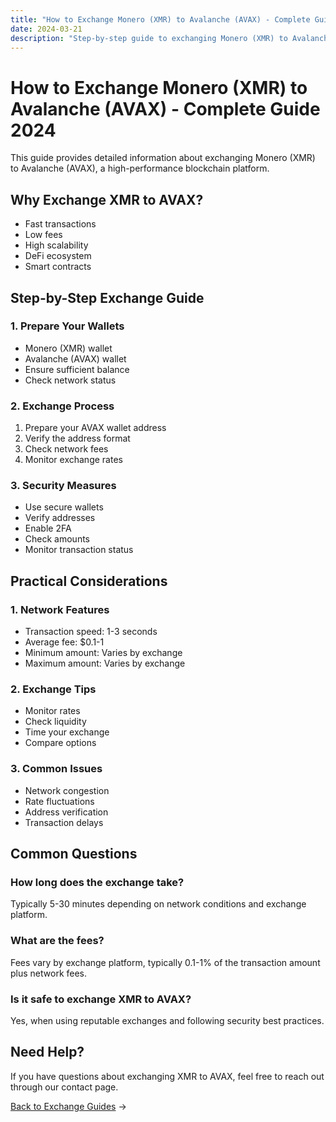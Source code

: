 ```yaml
---
title: "How to Exchange Monero (XMR) to Avalanche (AVAX) - Complete Guide 2024"
date: 2024-03-21
description: "Step-by-step guide to exchanging Monero (XMR) to Avalanche (AVAX). Learn about exchange methods, security measures, and best practices."
---
```


# How to Exchange Monero (XMR) to Avalanche (AVAX) - Complete Guide 2024

This guide provides detailed information about exchanging Monero (XMR) to Avalanche (AVAX), a high-performance blockchain platform.

## Why Exchange XMR to AVAX?

-   Fast transactions
-   Low fees
-   High scalability
-   DeFi ecosystem
-   Smart contracts

## Step-by-Step Exchange Guide

### 1. Prepare Your Wallets

-   Monero (XMR) wallet
-   Avalanche (AVAX) wallet
-   Ensure sufficient balance
-   Check network status

### 2. Exchange Process

1. Prepare your AVAX wallet address
2. Verify the address format
3. Check network fees
4. Monitor exchange rates

### 3. Security Measures

-   Use secure wallets
-   Verify addresses
-   Enable 2FA
-   Check amounts
-   Monitor transaction status

## Practical Considerations

### 1. Network Features

-   Transaction speed: 1-3 seconds
-   Average fee: $0.1-1
-   Minimum amount: Varies by exchange
-   Maximum amount: Varies by exchange

### 2. Exchange Tips

-   Monitor rates
-   Check liquidity
-   Time your exchange
-   Compare options

### 3. Common Issues

-   Network congestion
-   Rate fluctuations
-   Address verification
-   Transaction delays

## Common Questions

### How long does the exchange take?

Typically 5-30 minutes depending on network conditions and exchange platform.

### What are the fees?

Fees vary by exchange platform, typically 0.1-1% of the transaction amount plus network fees.

### Is it safe to exchange XMR to AVAX?

Yes, when using reputable exchanges and following security best practices.

## Need Help?

If you have questions about exchanging XMR to AVAX, feel free to reach out through our contact page.

[Back to Exchange Guides](/exchanges/) →
